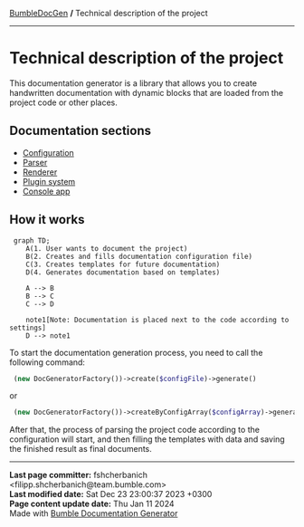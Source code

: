 <embed> <a href="/docs/README.md">BumbleDocGen</a> <b>/</b> Technical description of the project<hr> </embed>

<embed> <h1>Technical description of the project</h1> </embed>

This documentation generator is a library that allows you to create handwritten documentation with dynamic blocks that are loaded from the project code or other places.

<embed> <h2>Documentation sections</h2> </embed>

<embed> <ul><li><div><a href='/docs/tech/01_configuration.md'>Configuration</a></div></li><li><div><a href='/docs/tech/02_parser/readme.md'>Parser</a></div></li><li><div><a href='/docs/tech/03_renderer/readme.md'>Renderer</a></div></li><li><div><a href='/docs/tech/04_pluginSystem.md'>Plugin system</a></div></li><li><div><a href='/docs/tech/05_console.md'>Console app</a></div></li></ul> </embed>

<embed> <h2>How it works</h2> </embed>

```mermaid
 graph TD;
    A(1. User wants to document the project)
    B(2. Creates and fills documentation configuration file)
    C(3. Creates templates for future documentation)
    D(4. Generates documentation based on templates)

    A --> B
    B --> C
    C --> D

    note1[Note: Documentation is placed next to the code according to settings]
    D --> note1
```

To start the documentation generation process, you need to call the following command:

```php
 (new DocGeneratorFactory())->create($configFile)->generate()
```


or

```php
 (new DocGeneratorFactory())->createByConfigArray($configArray)->generate()
```


After that, the process of parsing the project code according to the configuration will start, and then filling the templates with data and saving the finished result as final documents.


<div id='page_committer_info'>
<hr>
<b>Last page committer:</b> fshcherbanich &lt;filipp.shcherbanich@team.bumble.com&gt;<br><b>Last modified date:</b>   Sat Dec 23 23:00:37 2023 +0300<br><b>Page content update date:</b> Thu Jan 11 2024<br>Made with <a href='https://github.com/bumble-tech/bumble-doc-gen/blob/master/docs/README.md'>Bumble Documentation Generator</a></div>